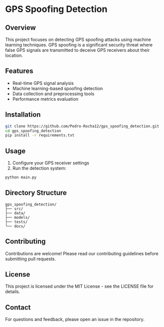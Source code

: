 # GPS Spoofing Detection

## Overview
This project focuses on detecting GPS spoofing attacks using machine learning techniques. GPS spoofing is a significant security threat where false GPS signals are transmitted to deceive GPS receivers about their location.

## Features
- Real-time GPS signal analysis
- Machine learning-based spoofing detection
- Data collection and preprocessing tools
- Performance metrics evaluation

## Installation
```bash
git clone https://github.com/Pedro-Rocha12/gps_spoofing_detection.git
cd gps_spoofing_detection
pip install -r requirements.txt
```

## Usage
1. Configure your GPS receiver settings
2. Run the detection system:
```bash
python main.py
```

## Directory Structure
```
gps_spoofing_detection/
├── src/
├── data/
├── models/
├── tests/
└── docs/
```

## Contributing
Contributions are welcome! Please read our contributing guidelines before submitting pull requests.

## License
This project is licensed under the MIT License - see the LICENSE file for details.

## Contact
For questions and feedback, please open an issue in the repository.